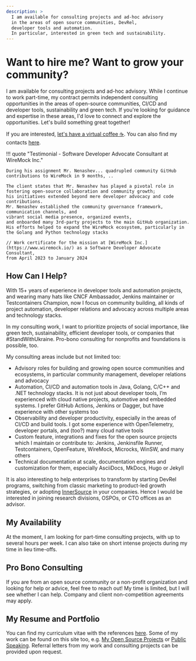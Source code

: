 ```yaml
---
description: >
  I am available for consulting projects and ad-hoc advisory
  in the areas of open source communities, DevRel,
  developer tools and automation.
  In particular, interested in green tech and sustainability. 
---
```


# Want to hire me? Want to grow your community?

I am available for consulting projects and ad-hoc advisory.
While I continue to work part-time,
my contract permits independent consulting opportunities
in the areas of open-source communities, CI/CD and developer tools, sustainability and green tech.
If you're looking for guidance and expertise in these areas, I'd love to connect and explore the opportunities. Let's build something great together!

If you are interested,
[let's have a virtual coffee ☕](https://calendly.com/onenashev/virtual-coffee).
You can also find my contacts [here](../contacts.md).

!!! quote "Testimonial - Software Developer Advocate Consultant at WireMock Inc."

    During his assignment Mr. Nenashev... quadrupled community GitHub contributions to WireMock in 9 months, ..
  
    The client states that Mr. Nenashev has played a pivotal role in fostering open-source collaboration and community growth;
    his initiatives extended beyond mere developer advocacy and code contributions.
    Mr. Nenashev established the community governance framework, communication channels, and
    vibrant social media presence, organized events,
    and onboarded many 3rd-party projects to the main GitHub organization.
    His efforts helped to expand the WireMock ecosystem, particularly in the Golang and Python technology stacks
    
    // Work certificate for the mission at [WireMock Inc.](https://www.wiremock.io/) as a Software Developer Advocate Consultant,
    from April 2023 to January 2024

## How Can I Help?

With 15+ years of experience in developer tools and automation projects, and wearing many hats like CNCF Ambassador, Jenkins maintainer or Testcontainers Champion, now I focus on community building, all kinds of project automation, developer relations and advocacy across multiple areas and technology stacks.

In my consulting work, I want to prioritize projects of social importance, like green tech, sustainability, efficient developer tools, or companies that #StandWithUkraine. Pro-bono consulting for nonprofits and foundations is possible, too.

My consulting areas include but not limited too:

- Advisory roles for building and growing open source communities and ecosystems, in particular community management, developer relations and advocacy
- Automation, CI/CD and automation tools in Java, Golang, C/C++ and .NET technology stacks. It is not just about developer tools, I’m experienced with cloud native projects, automotive and embedded systems. I prefer GitHub Actions, Jenkins or Dagger, but have experience with other systems too
- Observability and developer productivity, especially in the areas of CI/CD and build tools.  I got some experience with OpenTelemetry, developer portals, and (too?) many cloud native tools
- Custom feature, integrations and fixes for the open source projects which I maintain or contribute to: Jenkins, Jenkinsfile Runner, Testcontainers, OpenFeature, WireMock, Microcks, WinSW, and many others
- Technical documentation at scale, documentation engines and customization for them, especially AsciiDocs, MkDocs, Hugo or Jekyll

It is also interesting to help enterprises to transform by
starting DevRel programs,
switching from classic marketing to product-led growth strategies,
or adopting [InnerSource](https://en.wikipedia.org/wiki/Inner_source) in your companies.
Hence I would be interested in joining
research divisions, OSPOs, or CTO offices as an advisor.

## My Availability

At the moment, I am looking for part-time consulting projects,
with up to several hours per week.
I can also take on short intense projects during my time in lieu time-offs.

## Pro Bono Consulting

If you are from an open source community or a non-profit organization and looking for help or advice,
feel free to reach out!
My time is limited, but I will see whether I can help.
Company and client non-competition agreements may apply.

## My Resume and Portfolio

You can find my curriculum vitae with the references [here](../work/cv.md).
Some of my work can be found on this site too,
e.g. [My Open Source Projects](../open-source/projects/README.md) or [Public Speaking](../speaking/README.md).
Referral letters from my work and consulting projects can be provided upon request.
